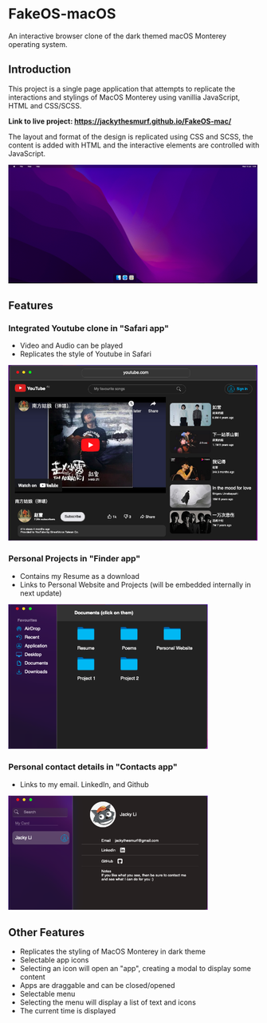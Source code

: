 # FakeOS-macOS

An interactive browser clone of the dark themed macOS Monterey operating system.

 ## Introduction

 This project is a single page application that attempts to replicate the interactions and stylings of MacOS Monterey using vanillia JavaScript, HTML and CSS/SCSS. 

 <strong>Link to live project: https://jackythesmurf.github.io/FakeOS-mac/</strong>

 The layout and format of the design is replicated using CSS and SCSS, the content is added with HTML and the interactive elements are controlled with JavaScript. 

<img width="500" src="Screen Shot 2023-01-10 at 9.39.59 am.png">

## Features


### Integrated Youtube clone in "Safari app" 
  - Video and Audio can be played
  - Replicates the style of Youtube in Safari
<img width="500" src="Screen Shot 2023-01-10 at 9.43.48 am.png">

  
  
### Personal Projects in "Finder app"
  - Contains my Resume as a download
  - Links to Personal Website and Projects (will be embedded internally in next update)
<img width="400" src="Screen Shot 2023-01-10 at 9.43.21 am.png">



### Personal contact details in "Contacts app" 
  - Links to my email. LinkedIn, and Github
<img width="400" src="Screen Shot 2023-01-10 at 9.44.06 am.png">


## Other Features
* Replicates the styling of MacOS Monterey in dark theme
* Selectable app icons
* Selecting an icon will open an "app", creating a modal to display some content
* Apps are draggable and can be closed/opened 
* Selectable menu
* Selecting the menu will display a list of text and icons
* The current time is displayed

